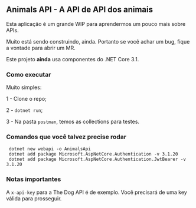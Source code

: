 ## Animals API - A API de API dos animais


Esta aplicação é um grande WIP para aprendermos um pouco mais sobre APIs. 

Muito está sendo construindo, ainda. Portanto se você achar um bug, fique a vontade para abrir um MR.

Este projeto **ainda** usa componentes do .NET Core 3.1.

### Como executar

Muito simples: 

1 - Clone o repo;

2 - `dotnet run`; 

3 - Na pasta `postman`, temos as collections para testes.



### Comandos que você talvez precise rodar

```
 dotnet new webapi -o AnimalsApi
 dotnet add package Microsoft.AspNetCore.Authentication -v 3.1.20
 dotnet add package Microsoft.AspNetCore.Authentication.JwtBearer -v 3.1.20
```

### Notas importantes

A `x-api-key` para a The Dog API é de exemplo. Você precisará de uma key válida para prosseguir.
